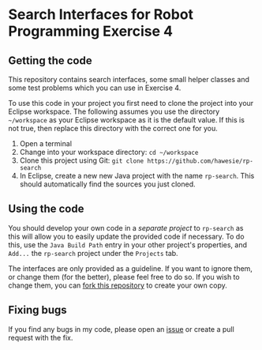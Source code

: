 # Search Interfaces for Robot Programming Exercise 4

## Getting the code

This repository contains search interfaces, some small helper classes and some test problems which you can use in Exercise 4. 

To use this code in your project you first need to clone the project into your Eclipse workspace. The following assumes you use the directory `~/workspace` as your Eclipse workspace as it is the default value. If this is not true, then replace this directory with the correct one for you. 

1. Open a terminal
2. Change into your workspace directory: `cd ~/workspace`
3. Clone this project using Git: `git clone https://github.com/hawesie/rp-search`
4. In Eclipse, create a new new Java project with the name `rp-search`. This should automatically find the sources you just cloned. 

## Using the code

You should develop your own code in a *separate project* to `rp-search` as this will allow you to easily update the provided code if necessary. To do this, use the `Java Build Path` entry in your other project's properties, and `Add...` the `rp-search` project under the `Projects` tab.

The interfaces are only provided as a guideline. If you want to ignore them, or change them (for the better), please feel free to do so. If you wish to change them, you can [fork this repository](https://github.com/hawesie/rp-search/fork) to create your own copy. 

## Fixing bugs

If you find any bugs in my code, please open an [issue](https://github.com/hawesie/rp-search/issues) or create a pull request with the fix.
